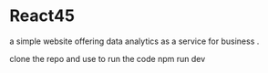 # React45
a simple website offering data analytics as a service for business .


clone the repo 
and use to run the code
npm run dev
